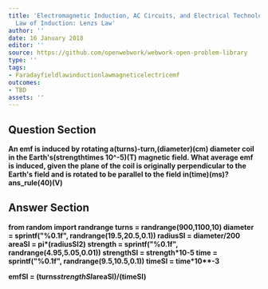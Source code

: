 ```yaml
---
title: 'Electromagnetic Induction, AC Circuits, and Electrical Technologies - Faradays
  Law of Induction: Lenzs Law'
author: ''
date: 16 January 2018
editor: ''
source: https://github.com/openwebwork/webwork-open-problem-library
type: ''
tags:
- Faradayfieldlawinductionlawmagneticelectricemf
outcomes:
- TBD
assets: ''
---
```


## Question Section 

<b>
An emf is induced by rotating a(turns)-turn,(diameter)(cm) diameter coil in the Earth's(strengthtimes 10^-5)(T) magnetic field. What average emf is induced, given the plane of the coil is originally perpendicular to the Earth's field and is rotated to be parallel to the field in(time)(ms)?
ans_rule(40)(V)



## Answer Section

from random import randrange
turns = randrange(900,1100,10)
diameter = sprintf("%0.1f", randrange(19.5,20.5,0.1))
radiusSI = diameter/200
areaSI = pi*(radiusSI**2)
strength = sprintf("%0.1f", randrange(4.95,5.05,0.01))
strengthSI = strength*10**-5
time = sprintf("%0.1f", randrange(9.5,10.5,0.1))
timeSI = time*10**-3

emfSI = (turns*strengthSI*areaSI)/(timeSI)